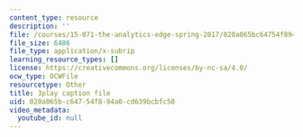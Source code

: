 ```yaml
---
content_type: resource
description: ''
file: /courses/15-071-the-analytics-edge-spring-2017/020a065bc64754f894a0cd639bcbfc50_-mW-DYFyGqg.vtt
file_size: 6486
file_type: application/x-subrip
learning_resource_types: []
license: https://creativecommons.org/licenses/by-nc-sa/4.0/
ocw_type: OCWFile
resourcetype: Other
title: 3play caption file
uid: 020a065b-c647-54f8-94a0-cd639bcbfc50
video_metadata:
  youtube_id: null
---
```

